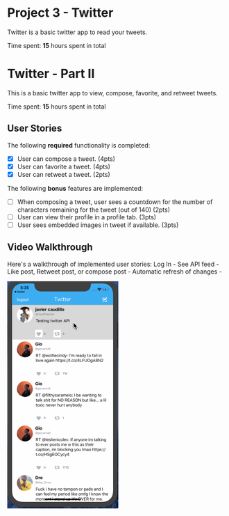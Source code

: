 # Project 3 - Twitter

Twitter is a basic twitter app to read your tweets.

Time spent: **15** hours spent in total

# Twitter - Part II

This is a basic twitter app to view, compose, favorite, and retweet tweets.

Time spent: **15** hours spent in total

## User Stories

The following **required** functionality is completed:

- [X] User can compose a tweet. (4pts)
- [X] User can favorite a tweet. (4pts)
- [X] User can retweet a tweet. (2pts)

The following **bonus** features are implemented:

- [ ] When composing a tweet, user sees a countdown for the number of characters remaining for the tweet (out of 140) (2pts)
- [ ] User can view their profile in a profile tab. (3pts)
- [ ] User sees embedded images in tweet if available. (3pts)

## Video Walkthrough

Here's a walkthrough of implemented user stories: 
Log In -
See API feed -
Like post, Retweet post, or compose post -
Automatic refresh of changes -

<img src= 'TwitterGif.gif' title='Video Walkthrough' width='' alt='Video Walkthrough' />

